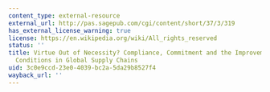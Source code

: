 ```yaml
---
content_type: external-resource
external_url: http://pas.sagepub.com/cgi/content/short/37/3/319
has_external_license_warning: true
license: https://en.wikipedia.org/wiki/All_rights_reserved
status: ''
title: Virtue Out of Necessity? Compliance, Commitment and the Improvement of Labor
  Conditions in Global Supply Chains
uid: 3c0e9ccd-23e0-4039-bc2a-5da29b8527f4
wayback_url: ''
---
```

